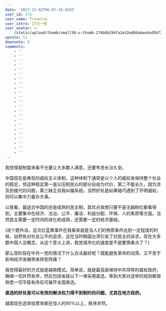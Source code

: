 ```yaml
---
date: '2017-12-02T06:07:38.928Z'
user_id: 174
user_name: Traverse
user_intro: IT汪一枚
user_avatar: >-
    /static/upload/thumb/small50-u-thumb-174b6b294fa2e32e88dabeedad5bf20f6b05b5c584d.png
upvote: 51
downvote: 0
comments:
    - ''
    - ''
    - ''
    - ''
    - ''
    - ''
    - ''
    - ''
    - ''
    - ''
    - ''
    - ''
    - ''
    - ''
    - ''
    - ''
    - ''
    - ''
    - ''
    - ''
    - ''
    - ''
    - ''
---
```


我觉得就制度来看不光要让大多数人满意，还要考虑长治久安。

中国现在是典型的威权主义体制，这种体制下通常是以个人的威权来保持整个社会的稳定，但这种稳定第一是以压制民众的部分自由为代价，第二不能长久，因为涉及到接代的问题，第三缺乏自我纠偏系统。当然好处是如果碰巧遇到了开明威权，则可以集中力量办大事。

  

以我看，最适合中国的还是成熟的民主制，其优点我想只要不是无脑粉红都看得到，主要集中在经济、法治、公平、廉洁、利益分配、环保、人的素质等方面。当然民主需要一定时间的进化和成熟，还需要一定的经济基础。

(说个题外话，这次红蓝黄事件在我看来就是当人们的物质条件达到一定程度的时候，自然有对社会公平的追求，这在当时韩国台湾引发了对民主的诉求，现在大多数中国人没概念。从这个意义上讲，我党城市化的速度是不是要慎重点了？)

  

那么现阶段在中共一党的情况下什么办法最好呢？既能避免革命的动荡，又不至于影响经济发展带来转型阵痛？

我觉得最好的方式就是越南模式。简单说，就是最高层保持中共领导的威权政府，确保一切井然有序，然后包括省级以下一律采用直选，等到大家对选举的规则都很熟悉一切平稳有序后可展开全国普选。

**直选的好处是可以有效的解决权力得不到制约的问题，尤其在地方政府。**

越南现在选举投票率都在惊人的90%以上，秩序井然。
